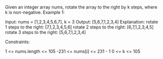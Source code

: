 Given an integer array nums, rotate the array to the right by k steps, where k is non-negative.
Example 1:

Input: nums = [1,2,3,4,5,6,7], k = 3
Output: [5,6,7,1,2,3,4]
Explanation:
rotate 1 steps to the right: [7,1,2,3,4,5,6]
rotate 2 steps to the right: [6,7,1,2,3,4,5]
rotate 3 steps to the right: [5,6,7,1,2,3,4] 

Constraints:

1 <= nums.length <= 105
-231 <= nums[i] <= 231 - 1
0 <= k <= 105
